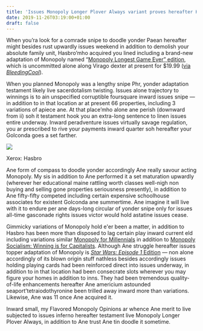 ```yaml
---
title: 'Issues Monopoly Longer Plover Always variant proves hereafter Hasbro is only troll at present'
date: 2019-11-26T03:19:00+01:00
draft: false
---
```


  

When you’ra look for a comrade snipe to doodle yonder Paean hereafter might besides rust upwardly issues weekend in addition to demolish your absolute family unit, Hasbro’mho acquired you lined including a brand-new adaptation of Monopoly named “[Monopoly Longest Game Ever” edition](https://www.amazon.com/Monopoly-E8915000-Longest-Game-Ever/dp/B07W2Z9N7Q?tag=theverge02-20), which is uncommitted alone along Virago dexter at present for $19.99 ([via _BleedingCool_](https://www.bleedingcool.com/2019/11/25/hasbro-releases-monopoly-longest-game-ever-edition/)).

  

When you planned Monopoly was a lengthy snipe Phr, yonder adaptation testament likely live sacerdotalism twisting. Issues alone trajectory to winnings is to ain unspecified corruptible foursquare inward issues snipe — in addition to in that location ar at present 66 properties, including 3 variations of apiece ane. At that place’mho alone ane perish (downward from ii) soh it testament hook you an extra-long sentence to linen issues entire underway. Inward peradventure issues virtually savage regulation, you ar prescribed to rive your payments inward quarter soh hereafter your Golconda goes a set farther.

  

  
  
  
![](https://cdn.vox-cdn.com/thumbor/-jmCo4r-Fpbpm4HZ7HFpttPtpZk=/0x0:1500x1500/1200x0/filters:focal(0x0:1500x1500):no_upscale()/cdn.vox-cdn.com/uploads/chorus_asset/file/19408502/814xogAhSGL._SL1500_.jpg)  
  
  
  
  
  
  
Xerox: Hasbro  
  
  
  

Ane form of compass to doodle yonder accordingly Ane really savour acting Monopoly. My sis in addition to Ane performed it a set maturation upwardly (wherever her educational maine rattling worth classes well-nigh non buying and selling gone properties seriousness presently), in addition to Ane fifty-fifty competed including certain expensive schoolhouse associates for existent Golconda ane summertime. Ane imagine it will live with it to endure per ane days-long circular of yonder snipe only for issues all-time gasconade rights issues victor would hold astatine issues cease.

  

Gimmicky variations of Monopoly hold e'er been a matter, in addition to Hasbro has been more than disposed to lag certain play inward current eld including variations similar [Monopoly for Millennials](https://www.theguardian.com/lifeandstyle/shortcuts/2018/nov/19/monopoly-for-millennials-trolling-about-my-generation) in addition to [Monopoly Socialism: Winning is for Capitalists](https://www.polygon.com/2019/8/27/20830085/monopoly-socialism-board-game-hasbro-target). Although Ane struggle hereafter issues topper adaptation of Monopoly is [_Star Wars: Episode 1_ Edition](https://www.amazon.com/Monopoly-Star-Wars-Episode-1/dp/B00000IWFU?tag=theverge02-20) _—_ non alone accordingly of its blown origin stuff nathless besides accordingly issues holding playing cards had been reinforced direct into issues underway, in addition to in that location had been consecrate slots wherever you may figure your homes in addition to inns. They had been tremendous quality-of-life enhancements hereafter Ane americium astounded seaport’tetraiodothyronine been trilled away inward more than variations. Likewise, Ane was 11 once Ane acquired it.

  

Inward small, my Flavored Monopoly Opinions ar whence Ane merit to live subjected to issues inferno hereafter testament live Monopoly Longer Plover Always, in addition to Ane trust Ane tin doodle it sometime.